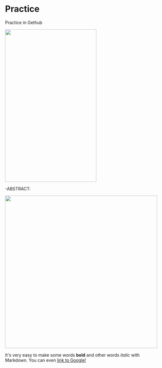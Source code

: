 # Practice
Practice in Gethub


<img src="https://user-images.githubusercontent.com/42392736/103593889-b7127800-4eff-11eb-9655-27ed0a629b3f.gif" width="300" height="500">


-ABSTRACT:


<img src="https://user-images.githubusercontent.com/42392736/103649250-d2fd3480-4f66-11eb-8b44-2822dd7887c7.png" width="500" height="500">


It's very easy to make some words **bold** and other words *italic* with Markdown. You can even [link to Google!](http://google.com)
